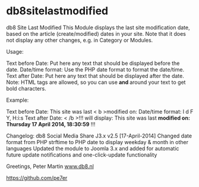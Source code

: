 db8sitelastmodified
===================

db8 Site Last Modified
This Module displays the last site modification date, based on the article (create/modified) dates in your site. Note that it does not display any other changes, e.g. in Category or Modules.

Usage:

Text before Date: Put here any text that should be displayed before the date.
Date/time format: Use the PHP date format to format the date/time.
Text after Date: Put here any text that should be displayed after the date.
Note: HTML tags are allowed, so you can use <b> and </b> around your text to get bold characters.

Example:

Text before Date: This site was last < b >modified on:
Date/time format: l d F Y, H:i:s
Text after Date: < /b >!!!
will display:
This site was last <b>modified on: Thursday 17 April 2014, 18:30:59</b> !!!

Changelog:
db8 Social Media Share J3.x v2.5 [17-April-2014]
Changed date format from PHP strftime to PHP date to display weekday & month in other languages
Updated the module to Joomla 3.x and added <updateserver> for automatic future update notifications and one-click-update functionality


Greetings, Peter Martin www.db8.nl

https://github.com/pe7er

